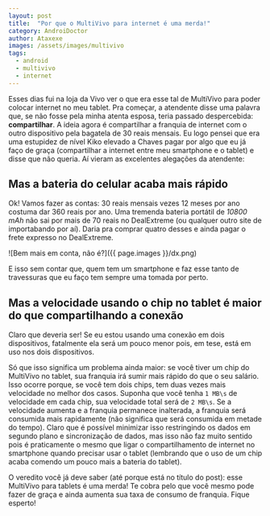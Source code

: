 ```yaml
---
layout: post
title:  "Por que o MultiVivo para internet é uma merda!"
category: AndroiDoctor
author: Ataxexe
images: /assets/images/multivivo
tags: 
  - android
  - multivivo
  - internet
---
```


Esses dias fui na loja da Vivo ver o que era esse tal de MultiVivo para poder colocar internet no meu tablet. Pra começar, a atendente disse uma palavra que, se não fosse pela minha atenta esposa, teria passado despercebida: **compartilhar**. A ideia agora é compartilhar a franquia de internet com o outro dispositivo pela bagatela de 30 reais mensais. Eu logo pensei que era uma estupidez de nível Kiko elevado a Chaves pagar por algo que eu já faço de graça (compartilhar a internet entre meu smartphone e o tablet) e disse que não queria. Aí vieram as excelentes alegações da atendente:

## Mas a bateria do celular acaba mais rápido

Ok! Vamos fazer as contas: 30 reais mensais vezes 12 meses por ano costuma dar 360 reais por ano. Uma tremenda bateria portátil de *10800 mAh* não sai por mais de 70 reais no DealExtreme (ou qualquer outro site de importabando por aí). Daria pra comprar quatro desses e ainda pagar o frete expresso no DealExtreme.

![Bem mais em conta, não é?]({{ page.images }}/dx.png)

E isso sem contar que, quem tem um smartphone e faz esse tanto de travessuras que eu faço tem sempre uma tomada por perto.

## Mas a velocidade usando o chip no tablet é maior do que compartilhando a conexão

Claro que deveria ser! Se eu estou usando uma conexão em dois dispositivos, fatalmente ela será um pouco menor pois, em tese, está em uso nos dois dispositivos.

Só que isso significa um problema ainda maior: se você tiver um chip do MultiVivo no tablet, sua franquia irá sumir mais rápido do que o seu salário. Isso ocorre porque, se você tem dois chips, tem duas vezes mais velocidade no melhor dos casos. Suponha que você tenha `1 MB\s` de velocidade em cada chip, sua velocidade total será de `2 MB\s`. Se a velocidade aumenta e a franquia permanece inalterada, a franquia será consumida mais rapidamente (não significa que será consumida em metade do tempo). Claro que é possível minimizar isso restringindo os dados em segundo plano e sincronização de dados, mas isso não faz muito sentido pois é praticamente o mesmo que ligar o compartilhamento de internet no smartphone quando precisar usar o tablet (lembrando que o uso de um chip acaba comendo um pouco mais a bateria do tablet).

O veredito você já deve saber (até porque está no título do post): esse MultiVivo para tablets é uma merda! Te cobra pelo que você mesmo pode fazer de graça e ainda aumenta sua taxa de consumo de franquia. Fique esperto!